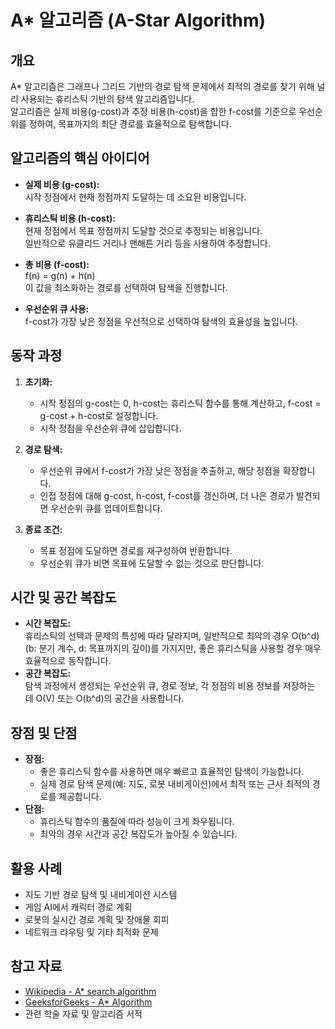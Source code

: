 # A* 알고리즘 (A-Star Algorithm)

## 개요
A* 알고리즘은 그래프나 그리드 기반의 경로 탐색 문제에서 최적의 경로를 찾기 위해 널리 사용되는 휴리스틱 기반의 탐색 알고리즘입니다.  
알고리즘은 실제 비용(g-cost)과 추정 비용(h-cost)을 합한 f-cost를 기준으로 우선순위를 정하여, 목표까지의 최단 경로를 효율적으로 탐색합니다.

## 알고리즘의 핵심 아이디어
- **실제 비용 (g-cost):**  
  시작 정점에서 현재 정점까지 도달하는 데 소요된 비용입니다.

- **휴리스틱 비용 (h-cost):**  
  현재 정점에서 목표 정점까지 도달할 것으로 추정되는 비용입니다.  
  일반적으로 유클리드 거리나 맨해튼 거리 등을 사용하여 추정합니다.

- **총 비용 (f-cost):**  
  f(n) = g(n) + h(n)  
  이 값을 최소화하는 경로를 선택하여 탐색을 진행합니다.

- **우선순위 큐 사용:**  
  f-cost가 가장 낮은 정점을 우선적으로 선택하여 탐색의 효율성을 높입니다.

## 동작 과정
1. **초기화:**  
   - 시작 정점의 g-cost는 0, h-cost는 휴리스틱 함수를 통해 계산하고, f-cost = g-cost + h-cost로 설정합니다.
   - 시작 정점을 우선순위 큐에 삽입합니다.

2. **경로 탐색:**  
   - 우선순위 큐에서 f-cost가 가장 낮은 정점을 추출하고, 해당 정점을 확장합니다.
   - 인접 정점에 대해 g-cost, h-cost, f-cost를 갱신하며, 더 나은 경로가 발견되면 우선순위 큐를 업데이트합니다.

3. **종료 조건:**  
   - 목표 정점에 도달하면 경로를 재구성하여 반환합니다.
   - 우선순위 큐가 비면 목표에 도달할 수 없는 것으로 판단합니다.

## 시간 및 공간 복잡도
- **시간 복잡도:**  
  휴리스틱의 선택과 문제의 특성에 따라 달라지며, 일반적으로 최악의 경우 O(b^d) (b: 분기 계수, d: 목표까지의 깊이)를 가지지만, 좋은 휴리스틱을 사용할 경우 매우 효율적으로 동작합니다.
- **공간 복잡도:**  
  탐색 과정에서 생성되는 우선순위 큐, 경로 정보, 각 정점의 비용 정보를 저장하는 데 O(V) 또는 O(b^d)의 공간을 사용합니다.

## 장점 및 단점
- **장점:**  
  - 좋은 휴리스틱 함수를 사용하면 매우 빠르고 효율적인 탐색이 가능합니다.
  - 실제 경로 탐색 문제(예: 지도, 로봇 내비게이션)에서 최적 또는 근사 최적의 경로를 제공합니다.
- **단점:**  
  - 휴리스틱 함수의 품질에 따라 성능이 크게 좌우됩니다.
  - 최악의 경우 시간과 공간 복잡도가 높아질 수 있습니다.

## 활용 사례
- 지도 기반 경로 탐색 및 내비게이션 시스템
- 게임 AI에서 캐릭터 경로 계획
- 로봇의 실시간 경로 계획 및 장애물 회피
- 네트워크 라우팅 및 기타 최적화 문제

## 참고 자료
- [Wikipedia - A* search algorithm](https://en.wikipedia.org/wiki/A*_search_algorithm)
- [GeeksforGeeks - A* Algorithm](https://www.geeksforgeeks.org/a-search-algorithm/)
- 관련 학술 자료 및 알고리즘 서적
